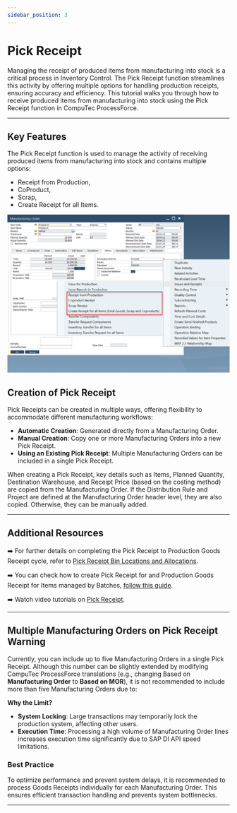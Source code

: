 ```yaml
---
sidebar_position: 3
---
```


# Pick Receipt

Managing the receipt of produced items from manufacturing into stock is a critical process in Inventory Control. The Pick Receipt function streamlines this activity by offering multiple options for handling production receipts, ensuring accuracy and efficiency. This tutorial walks you through how to receive produced items from manufacturing into stock using the Pick Receipt function in CompuTec ProcessForce.

---

## Key Features

The Pick Receipt function is used to manage the activity of receiving produced items from manufacturing into stock and contains multiple options:

- Receipt from Production,
- CoProduct,
- Scrap,
- Create Receipt for all Items.

![Receipt](./media/pick-receipt/receipt.webp)

## Creation of Pick Receipt

Pick Receipts can be created in multiple ways, offering flexibility to accommodate different manufacturing workflows:

- **Automatic Creation**: Generated directly from a Manufacturing Order.
- **Manual Creation**: Copy one or more Manufacturing Orders into a new Pick Receipt.
- **Using an Existing Pick Receipt**: Multiple Manufacturing Orders can be included in a single Pick Receipt.

When creating a Pick Receipt, key details such as Items, Planned Quantity, Destination Warehouse, and Receipt Price (based on the costing method) are copied from the Manufacturing Order. If the Distribution Rule and Project are defined at the Manufacturing Order header level, they are also copied. Otherwise, they can be manually added.

---

## Additional Resources

➡️ For further details on completing the Pick Receipt to Production Goods Receipt cycle, refer to [Pick Receipt Bin Locations and Allocations](../inventory/pick-receipt-bin-locations-and-allocations.md).

➡️ You can check how to create Pick Receipt for and Production Goods Receipt for Items managed by Batches, [follow this guide](../inventory/pick-receipt-for-a-batch-managed-items.md).

➡️ Watch video tutorials on [Pick Receipt](https://www.youtube.com/playlist?list=PLtT6kgaz5Ync9BW5iceuweMlSu9E2D7Y2).

---

## Multiple Manufacturing Orders on Pick Receipt Warning

Currently, you can include up to five Manufacturing Orders in a single Pick Receipt. Although this number can be slightly extended by modifying CompuTec ProcessForce translations (e.g., changing Based on **Manufacturing Order** to **Based on MOR**), it is not recommended to include more than five Manufacturing Orders due to:

**Why the Limit?**

- **System Locking**: Large transactions may temporarily lock the production system, affecting other users.
- **Execution Time**: Processing a high volume of Manufacturing Order lines increases execution time significantly due to SAP DI API speed limitations.

### Best Practice

To optimize performance and prevent system delays, it is recommended to process Goods Receipts individually for each Manufacturing Order. This ensures efficient transaction handling and prevents system bottlenecks.

---
